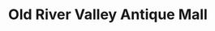 ---
title: "Old River Valley Antique Mall"
url: /stewartville/old-river-valley-antique-mall/
shop: antiques
---